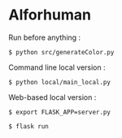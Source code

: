 # Alforhuman

Run before anything :

`$ python src/generateColor.py`


Command line local version : 


`$ python local/main_local.py`

 
Web-based local version : 

`$ export FLASK_APP=server.py`

`$ flask run `


